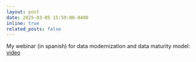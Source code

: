```yaml
---
layout: post
date: 2025-03-05 15:59:00-0400
inline: true
related_posts: false
---
```

My webinar (in spanish) for data modernization and data maturity model: [video](https://www.youtube.com/watch?v=fgSyNdviVho&t=12s)